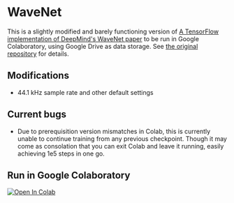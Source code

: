 # WaveNet

This is a slightly modified and barely functioning version of [A TensorFlow implementation of DeepMind's WaveNet paper](https://github.com/ibab/tensorflow-wavenet) to be run in Google Colaboratory, using Google Drive as data storage. See [the original repository](https://github.com/ibab/tensorflow-wavenet) for details.

## Modifications

- 44.1 kHz sample rate and other default settings

## Current bugs

- Due to prerequisition version mismatches in Colab, this is currently unable to continue training from any previous checkpoint. Though it may come as consolation that you can exit Colab and leave it running, easily achieving 1e5 steps in one go.

## Run in Google Colaboratory
[![Open In Colab](https://colab.research.google.com/assets/colab-badge.svg)](https://colab.research.google.com/github/olaviinha/WaveNet/blob/master/WaveNet.ipynb)
